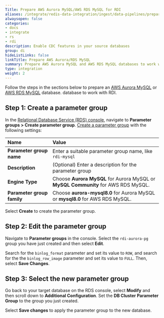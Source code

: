 ```yaml
---
Title: Prepare AWS Aurora MySQL/AWS RDS MySQL for RDI
aliases: /integrate/redis-data-integration/ingest/data-pipelines/prepare-dbs/aws-aurora-rds/aws-aur-mysql/
alwaysopen: false
categories:
- docs
- integrate
- rs
- rdi
description: Enable CDC features in your source databases
group: di
hideListLinks: false
linkTitle: Prepare AWS Aurora/RDS MySQL
summary: Prepare AWS Aurora MySQL and AWS RDS MySQL databases to work with Redis Data Integration.
type: integration
weight: 2
---
```


Follow the steps in the sections below to prepare an [AWS Aurora MySQL](https://docs.aws.amazon.com/AmazonRDS/latest/AuroraUserGuide/CHAP_GettingStartedAurora.CreatingConnecting.Aurora.html) or [AWS RDS MySQL](https://docs.aws.amazon.com/AmazonRDS/latest/UserGuide/CHAP_GettingStarted.CreatingConnecting.MySQL.html) database.
database to work with RDI.

## Step 1: Create a parameter group

In the [Relational Database Service (RDS) console](https://console.aws.amazon.com/rds/),
navigate to **Parameter groups > Create parameter group**. [Create a parameter group](https://docs.aws.amazon.com/AmazonRDS/latest/AuroraUserGuide/USER_WorkingWithParamGroups.CreatingCluster.html)
with the following settings:

| Name | Value |
| :-- | :-- |
| **Parameter group name**  | Enter a suitable parameter group name, like `rdi-mysql` |
| **Description**  | (Optional) Enter a description for the parameter group |
| **Engine Type**  | Choose **Aurora MySQL** for Aurora MySQL or **MySQL Community** for AWS RDS MySQL.  |
| **Parameter group family**  | Choose **aurora-mysql8.0** for Aurora MySQL or **mysql8.0** for AWS RDS MySQL. |

Select **Create** to create the parameter group.

## Step 2: Edit the parameter group

Navigate to **Parameter groups** in the console. Select the `rdi-aurora-pg`
group you have just created and then select **Edit**. 

Search for the `binlog_format` parameter and set its value to `ROW`, and search for the the `binlog_row_image` parameter and set its value to `FULL`. Then,
select **Save Changes**.

## Step 3: Select the new parameter group

Go back to your target database on the RDS console, select **Modify** and then
scroll down to **Additional Configuration**. Set
the **DB Cluster Parameter Group** to the group you just created. 

Select **Save changes** to apply the parameter group to the new database.